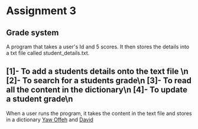 # Assignment 3
## Grade system
A program that takes a user's Id and 5 scores.
It then stores the details into a txt file called student_details.txt.

[1]- To add a students details onto the text file \n
[2]- To search for a students grade\n
[3]- To read all the content in the dictionary\n
[4]- To update a student grade\n
-----
When a user runs the program, it takes the content in the text file and stores in a dictionary
<a href="yawoffeh/github.com">Yaw Offeh</a> and <a href="">David</a>

